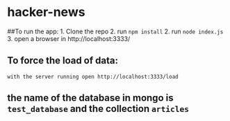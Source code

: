 # hacker-news

##To run the app:
	1. Clone the repo 
	2. run `npm install`
	2. run `node index.js`
	3. open a browser in http://localhost:3333/

## To force the load of data:
	with the server running open http://localhost:3333/load

## the name of the database in mongo is `test_database` and the collection `articles`

